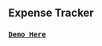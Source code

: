 ## Expense Tracker
### [**`Demo Here`**](https://coderushnepal.github.io/ManishaGora/Javascript/Assignment-11-Expense_Tracker/)
